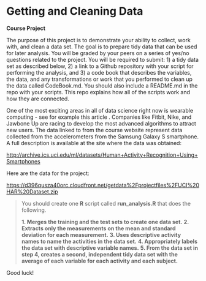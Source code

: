 Getting and Cleaning Data
=========================
**Course Project**


The purpose of this project is to demonstrate your ability to collect, work with, and clean a data set. The goal is to prepare tidy data that can be used for later analysis. You will be graded by your peers on a series of yes/no questions related to the project. You will be required to submit: 1) a tidy data set as described below, 2) a link to a Github repository with your script for performing the analysis, and 3) a code book that describes the variables, the data, and any transformations or work that you performed to clean up the data called CodeBook.md. You should also include a README.md in the repo with your scripts. This repo explains how all of the scripts work and how they are connected.  

One of the most exciting areas in all of data science right now is wearable computing - see for example this article . Companies like Fitbit, Nike, and Jawbone Up are racing to develop the most advanced algorithms to attract new users. The data linked to from the course website represent data collected from the accelerometers from the Samsung Galaxy S smartphone. A full description is available at the site where the data was obtained: 

http://archive.ics.uci.edu/ml/datasets/Human+Activity+Recognition+Using+Smartphones 

Here are the data for the project: 

https://d396qusza40orc.cloudfront.net/getdata%2Fprojectfiles%2FUCI%20HAR%20Dataset.zip 

> You should create one **R** script called **run_analysis.R** that does the following.
>
> **1. Merges the training and the test sets to create one data set.**
> **2. Extracts only the measurements on the mean and standard deviation for each measurement.**
> **3. Uses descriptive activity names to name the activities in the data set.**
> **4. Appropriately labels the data set with descriptive variable names.** 
> **5. From the data set in step 4, creates a second, independent tidy data set with the average of each variable for each activity and each subject.**

Good luck!
